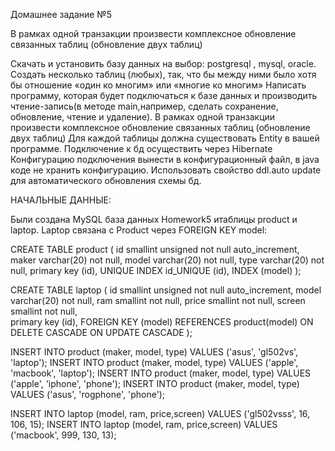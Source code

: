 Домашнее задание №5

В рамках одной транзакции произвести комплексное обновление связанных таблиц (обновление двух таблиц)

Скачать и установить базу данных на выбор: postgresql ,  mysql, oracle.
Создать несколько таблиц (любых), так, что бы между ними было хотя бы отношение «один ко многим» или «многие ко многим»
Написать программу, которая будет подключаться к базе данных и производить чтение-запись(в методе main,например, сделать сохранение, обновление, чтение и удаление). 
В рамках одной транзакции произвести комплексное обновление связанных таблиц (обновление двух таблиц)
Для каждой таблицы должна существовать Entity в вашей программе.
Подключение к бд осуществить через Hibernate
Конфигурацию подключения вынести в конфигурационный файл, в java коде не хранить конфигурацию.
Использовать свойство  ddl.auto update для автоматического обновления схемы бд.

НАЧАЛЬНЫЕ ДАННЫЕ:

Были создана MySQL база данных Homework5 итаблицы product и laptop. Laptop связана с Product через FOREIGN KEY model:

CREATE TABLE product 
(
id smallint unsigned not null auto_increment, 
maker varchar(20) not null, 
model varchar(20) not null, 
type varchar(20) not null, 
primary key (id),
UNIQUE INDEX id_UNIQUE (id),
INDEX (model)
);

CREATE TABLE laptop 
(
id smallint unsigned not null auto_increment, 
model varchar(20) not null, 
ram smallint not null,
price smallint not null,
screen smallint not null,  
primary key (id),
FOREIGN KEY (model) REFERENCES product(model) ON DELETE CASCADE ON UPDATE CASCADE
);

INSERT INTO product (maker, model, type) VALUES ('asus', 'gl502vs', 'laptop');
INSERT INTO product (maker, model, type) VALUES ('apple', 'macbook', 'laptop');
INSERT INTO product (maker, model, type) VALUES ('apple', 'iphone', 'phone');
INSERT INTO product (maker, model, type) VALUES ('asus', 'rogphone', 'phone');

INSERT INTO laptop (model, ram, price,screen) VALUES ('gl502vsss', 16, 106, 15);
INSERT INTO laptop (model, ram, price,screen) VALUES ('macbook', 999, 130, 13);
